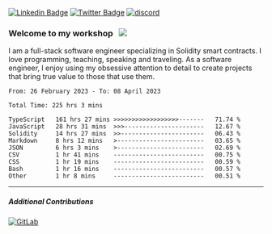 [![Linkedin Badge](https://img.shields.io/badge/-LinkedIn-0e76a8?style=flat-square&logo=Linkedin&logoColor=white)](https://www.linkedin.com/in/jason-schwarz-75b91482/)
[![Twitter Badge](https://img.shields.io/badge/-Twitter-00acee?style=flat-square&logo=Twitter&logoColor=white)](https://twitter.com/passandscore)
[![discord](https://img.shields.io/badge/Discord-blue?logo=discord&logoColor=white)](https://discordapp.com/users/#3518)

### Welcome to my workshop &nbsp; ![](https://visitor-badge.glitch.me/badge?page_id=passandscore.passandscore)

I am a full-stack software engineer specializing in Solidity smart contracts. I love programming, teaching, speaking and traveling. As a software engineer, I enjoy using my obsessive attention to detail to create projects that bring true value to those that use them.

<!--START_SECTION:waka-->

```text
From: 26 February 2023 - To: 08 April 2023

Total Time: 225 hrs 3 mins

TypeScript   161 hrs 27 mins >>>>>>>>>>>>>>>>>>-------   71.74 %
JavaScript   28 hrs 31 mins  >>>----------------------   12.67 %
Solidity     14 hrs 27 mins  >>-----------------------   06.43 %
Markdown     8 hrs 12 mins   >------------------------   03.65 %
JSON         6 hrs 3 mins    >------------------------   02.69 %
CSV          1 hr 41 mins    -------------------------   00.75 %
CSS          1 hr 19 mins    -------------------------   00.59 %
Bash         1 hr 16 mins    -------------------------   00.57 %
Other        1 hr 8 mins     -------------------------   00.51 %
```

<!--END_SECTION:waka-->

<hr/>

##### Additional Contributions

[![GitLab](https://img.shields.io/badge/GitLab-orange?logo=gitlab&logoColor=white)](https://gitlab.com/jason_schwarz)
